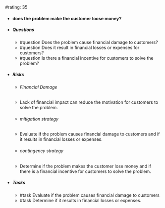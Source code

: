 #rating: 35
- #### does the problem make the customer loose money?
- ##### Questions
  - #question Does the problem cause financial damage to customers?
  - #question Does it result in financial losses or expenses for customers?
  - #question Is there a financial incentive for customers to solve the problem?
- ##### Risks

  - ###### Financial Damage
  - Lack of financial impact can reduce the motivation for customers to solve the problem.
  - ###### mitigation strategy
  - Evaluate if the problem causes financial damage to customers and if it results in financial losses or expenses.
  - ###### contingency strategy
  - Determine if the problem makes the customer lose money and if there is a financial incentive for customers to solve the problem.
- ##### Tasks
  - #task Evaluate if the problem causes financial damage to customers
  - #task  Determine if it results in financial losses or expenses.


